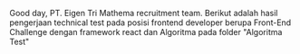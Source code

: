 Good day, PT. Eigen Tri Mathema recruitment team.
Berikut adalah hasil pengerjaan technical test pada posisi frontend developer berupa Front-End Challenge dengan framework react
dan Algoritma pada folder "Algoritma Test"

